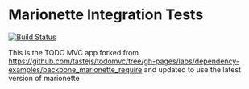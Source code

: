 Marionette Integration Tests
=================

[![Build Status](https://travis-ci.org/samccone/marionette-integration-tests.svg)](https://travis-ci.org/samccone/marionette-integration-tests)

This is the TODO MVC app forked from https://github.com/tastejs/todomvc/tree/gh-pages/labs/dependency-examples/backbone_marionette_require and updated to use the latest version of marionette
